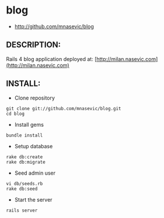 # blog

* http://github.com/mnasevic/blog


## DESCRIPTION:

Rails 4 blog application deployed at: [http://milan.nasevic.com](http://milan.nasevic.com)


## INSTALL:

- Clone repository

```
git clone git://github.com/mnasevic/blog.git
cd blog
```

- Install gems

```
bundle install
```

- Setup database

```
rake db:create
rake db:migrate
```

- Seed admin user

```
vi db/seeds.rb
rake db:seed
```

- Start the server

```
rails server
```
